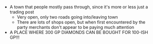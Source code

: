- A town that people mostly pass through, since it's more or less just a trading post
	- Very open, only two roads going into/leaving town
	- There are lots of shops open, but when first encountered by the party merchants don't appear to be paying much attention
- A PLACE WHERE 300 GP DIAMONDS CAN BE BOUGHT FOR 100-ISH GP!!!